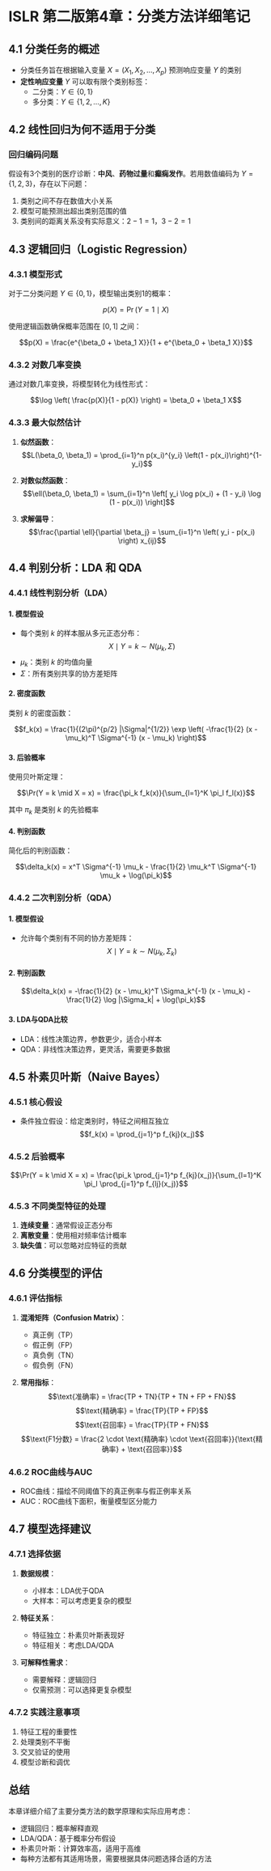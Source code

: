 # ISLR 第二版第4章：分类方法详细笔记

## 4.1 分类任务的概述

- 分类任务旨在根据输入变量 $X = (X_1, X_2, \dots, X_p)$ 预测响应变量 $Y$ 的类别
- **定性响应变量** $Y$ 可以取有限个类别标签：
  - 二分类：$Y \in \{0,1\}$
  - 多分类：$Y \in \{1,2,\dots,K\}$

## 4.2 线性回归为何不适用于分类

### 回归编码问题
假设有3个类别的医疗诊断：**中风**、**药物过量**和**癫痫发作**。若用数值编码为 $Y = \{1, 2, 3\}$，存在以下问题：

1. 类别之间不存在数值大小关系
2. 模型可能预测出超出类别范围的值
3. 类别间的距离关系没有实际意义：$2-1 = 1$，$3-2 = 1$

## 4.3 逻辑回归（Logistic Regression）

### 4.3.1 模型形式
对于二分类问题 $Y \in \{0, 1\}$，模型输出类别1的概率：

$$p(X) = \Pr(Y = 1 \mid X)$$

使用逻辑函数确保概率范围在 $[0,1]$ 之间：

$$p(X) = \frac{e^{\beta_0 + \beta_1 X}}{1 + e^{\beta_0 + \beta_1 X}}$$

### 4.3.2 对数几率变换
通过对数几率变换，将模型转化为线性形式：

$$\log \left( \frac{p(X)}{1 - p(X)} \right) = \beta_0 + \beta_1 X$$

### 4.3.3 最大似然估计

1. **似然函数**：
   $$L(\beta_0, \beta_1) = \prod_{i=1}^n p(x_i)^{y_i} \left(1 - p(x_i)\right)^{1-y_i}$$

2. **对数似然函数**：
   $$\ell(\beta_0, \beta_1) = \sum_{i=1}^n \left[ y_i \log p(x_i) + (1 - y_i) \log (1 - p(x_i)) \right]$$

3. **求解偏导**：
   $$\frac{\partial \ell}{\partial \beta_j} = \sum_{i=1}^n \left( y_i - p(x_i) \right) x_{ij}$$

## 4.4 判别分析：LDA 和 QDA

### 4.4.1 线性判别分析（LDA）

#### 1. 模型假设
- 每个类别 $k$ 的样本服从多元正态分布：
  $$X \mid Y = k \sim N(\mu_k, \Sigma)$$
- $\mu_k$：类别 $k$ 的均值向量
- $\Sigma$：所有类别共享的协方差矩阵

#### 2. 密度函数
类别 $k$ 的密度函数：

$$f_k(x) = \frac{1}{(2\pi)^{p/2} |\Sigma|^{1/2}} \exp \left( -\frac{1}{2} (x - \mu_k)^T \Sigma^{-1} (x - \mu_k) \right)$$

#### 3. 后验概率
使用贝叶斯定理：

$$\Pr(Y = k \mid X = x) = \frac{\pi_k f_k(x)}{\sum_{l=1}^K \pi_l f_l(x)}$$

其中 $\pi_k$ 是类别 $k$ 的先验概率

#### 4. 判别函数
简化后的判别函数：

$$\delta_k(x) = x^T \Sigma^{-1} \mu_k - \frac{1}{2} \mu_k^T \Sigma^{-1} \mu_k + \log(\pi_k)$$

### 4.4.2 二次判别分析（QDA）

#### 1. 模型假设
- 允许每个类别有不同的协方差矩阵：
  $$X \mid Y = k \sim N(\mu_k, \Sigma_k)$$

#### 2. 判别函数

$$\delta_k(x) = -\frac{1}{2} (x - \mu_k)^T \Sigma_k^{-1} (x - \mu_k) - \frac{1}{2} \log |\Sigma_k| + \log(\pi_k)$$

#### 3. LDA与QDA比较
- LDA：线性决策边界，参数更少，适合小样本
- QDA：非线性决策边界，更灵活，需要更多数据

## 4.5 朴素贝叶斯（Naive Bayes）

### 4.5.1 核心假设
- 条件独立假设：给定类别时，特征之间相互独立
  $$f_k(x) = \prod_{j=1}^p f_{kj}(x_j)$$

### 4.5.2 后验概率

$$\Pr(Y = k \mid X = x) = \frac{\pi_k \prod_{j=1}^p f_{kj}(x_j)}{\sum_{l=1}^K \pi_l \prod_{j=1}^p f_{lj}(x_j)}$$

### 4.5.3 不同类型特征的处理
1. **连续变量**：通常假设正态分布
2. **离散变量**：使用相对频率估计概率
3. **缺失值**：可以忽略对应特征的贡献

## 4.6 分类模型的评估

### 4.6.1 评估指标
1. **混淆矩阵（Confusion Matrix）**：
   - 真正例（TP）
   - 假正例（FP）
   - 真负例（TN）
   - 假负例（FN）

2. **常用指标**：
   $$\text{准确率} = \frac{TP + TN}{TP + TN + FP + FN}$$
   $$\text{精确率} = \frac{TP}{TP + FP}$$
   $$\text{召回率} = \frac{TP}{TP + FN}$$
   $$\text{F1分数} = \frac{2 \cdot \text{精确率} \cdot \text{召回率}}{\text{精确率} + \text{召回率}}$$

### 4.6.2 ROC曲线与AUC
- ROC曲线：描绘不同阈值下的真正例率与假正例率关系
- AUC：ROC曲线下面积，衡量模型区分能力

## 4.7 模型选择建议

### 4.7.1 选择依据
1. **数据规模**：
   - 小样本：LDA优于QDA
   - 大样本：可以考虑更复杂的模型

2. **特征关系**：
   - 特征独立：朴素贝叶斯表现好
   - 特征相关：考虑LDA/QDA

3. **可解释性需求**：
   - 需要解释：逻辑回归
   - 仅需预测：可以选择更复杂模型

### 4.7.2 实践注意事项
1. 特征工程的重要性
2. 处理类别不平衡
3. 交叉验证的使用
4. 模型诊断和调优

## 总结
本章详细介绍了主要分类方法的数学原理和实际应用考虑：
- 逻辑回归：概率解释直观
- LDA/QDA：基于概率分布假设
- 朴素贝叶斯：计算效率高，适用于高维
- 每种方法都有其适用场景，需要根据具体问题选择合适的方法